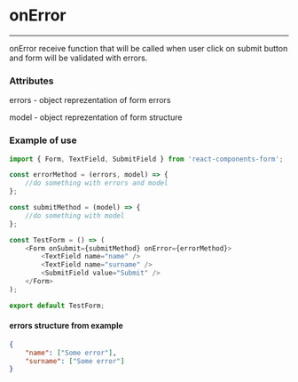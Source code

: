 # onError

---

onError receive function that will be called when user click on submit button and form will be validated with errors.

### Attributes

errors - object reprezentation of form errors

model - object reprezentation of form structure

### Example of use

```js
import { Form, TextField, SubmitField } from 'react-components-form';

const errorMethod = (errors, model) => {
    //do something with errors and model
};

const submitMethod = (model) => {
    //do something with model
};

const TestForm = () => (
    <Form onSubmit={submitMethod} onError={errorMethod}>
        <TextField name="name" />
        <TextField name="surname" />
        <SubmitField value="Submit" />
    </Form>
);

export default TestForm;

```

#### errors structure from example

```json
{
    "name": ["Some error"],
    "surname": ["Some error"]
}
```



